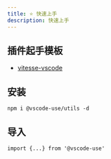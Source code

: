 ```yaml
---
title: ⭐ 快速上手
description: 快速上手
---
```


## 插件起手模板
- [vitesse-vscode](https://github.com/Simon-He95/vitesse-vscode)

## 安装
```
npm i @vscode-use/utils -d
```

## 导入
```
import {...} from '@vscode-use'
```
